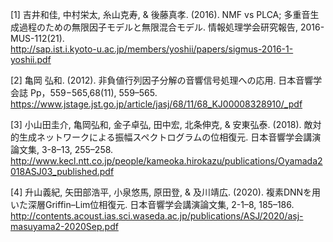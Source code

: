 [1] 吉井和佳, 中村栄太, 糸山克寿, & 後藤真孝. (2016). NMF vs PLCA; 多重音生成過程のための無限因子モデルと無限混合モデル. 情報処理学会研究報告, 2016-MUS-112(21). <br>
http://sap.ist.i.kyoto-u.ac.jp/members/yoshii/papers/sigmus-2016-1-yoshii.pdf

[2] 亀岡 弘和. (2012). 非負値行列因子分解の音響信号処理への応用. 日本音響学会誌 Pp，559−565,68(11), 559–565.<br>
https://www.jstage.jst.go.jp/article/jasj/68/11/68_KJ00008328910/_pdf

[3] 小山田圭介, 亀岡弘和, 金子卓弘, 田中宏, 北条伸克, & 安東弘泰. (2018). 敵対的生成ネットワークによる振幅スペクトログラムの位相復元. 日本音響学会講演論文集, 3-8–13, 255–258.<br>
http://www.kecl.ntt.co.jp/people/kameoka.hirokazu/publications/Oyamada2018ASJ03_published.pdf

[4] 升山義紀, 矢田部浩平, 小泉悠馬, 原田登, & 及川靖広. (2020). 複素DNNを用いた深層Griffin–Lim位相復元. 日本音響学会講演論文集, 2-1–8, 185–186. <br>
http://contents.acoust.ias.sci.waseda.ac.jp/publications/ASJ/2020/asj-masuyama2-2020Sep.pdf
